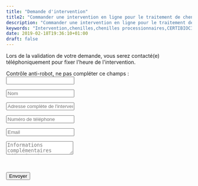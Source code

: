 ```yaml
---
title: "Demande d'intervention"
title2: "Commander une intervention en ligne pour le traitement de chenilles processionnaires."
description: "Commander une intervention en ligne pour le traitement de chenilles processionnaires 7j/7 - 7h/22h par un Technicien certifié."
keywords: "Intervention,chenilles,chenilles processionnaires,CERTIBIOCIDE,CERTIPHYTO,alpes-maritimes,var,monaco."
date: 2019-02-18T19:36:10+01:00
draft: false
---
```


<p class="subheading">Lors de la validation de votre demande, vous serez contacté(e) téléphoniquement pour fixer l'heure de l'intervention.</p>


<div class="col-lg-8 col-lg-offset-2 col-md-8 col-md-offset-2  col-sm-12 col-xs-12 text-article">
	<div class="contact_form_page">
		<form name="intervention" method="POST" data-netlify="true" data-netlify-recaptcha="true" action="/intervention/success">
	    	<p class="hidden">
	   			<label>Contrôle anti-robot, ne pas compléter ce champs : <input name="bot-field" /></label>
	  		</p>
		   	<p><input type="text" name="nom" id="c_name" placeholder="Nom" value="" class="col-xs-12 transition" required></p>
		   	<p><input type="text" name="adresse" id="c_address" placeholder="Adresse complète de l'intervention" value="" class="col-xs-12 transition" required></p>
		   	<p><input type="text" name="telephone" id="c_phone" placeholder="Numéro de téléphone" value="" class="col-xs-12 transition" required></p>
			<p><input type="text" name="email" id="c_email" placeholder="Email" value="" class="col-xs-12 transition" required></p>
			<p><textarea name="message" id="c_message" class="col-xs-12 transition" placeholder="Informations complémentaires (dénomination professionnelle, n° de forfait pour les administrations, particularités, ...)"></textarea></p>
			<div class="col-xs-12" style="padding-bottom:20px;">
				<div data-netlify-recaptcha="true" ></div>
			</div>
			<p><button type="submit" id="c_send" class="btn btn-block btn-primary">Envoyer</button></p>
		</form>
	</div>
</div>
